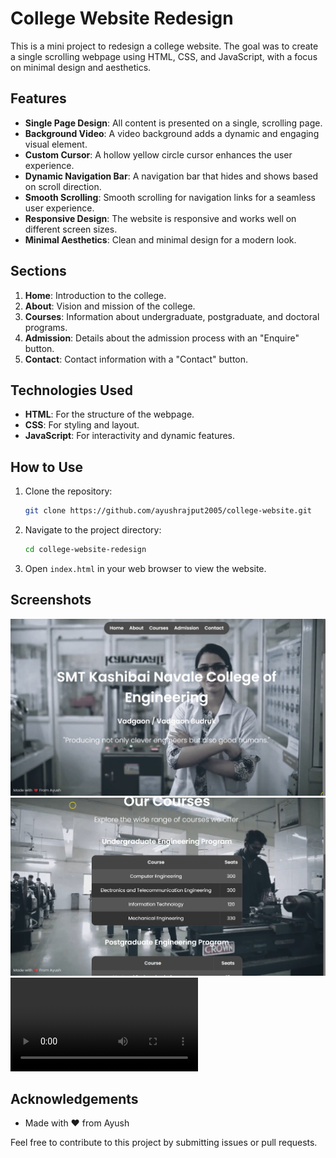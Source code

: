<!-- filepath: /C:/Users/sandi/Desktop/College website redesign/README.md -->
# College Website Redesign

This is a mini project to redesign a college website. The goal was to create a single scrolling webpage using HTML, CSS, and JavaScript, with a focus on minimal design and aesthetics.

## Features

- **Single Page Design**: All content is presented on a single, scrolling page.
- **Background Video**: A video background adds a dynamic and engaging visual element.
- **Custom Cursor**: A hollow yellow circle cursor enhances the user experience.
- **Dynamic Navigation Bar**: A navigation bar that hides and shows based on scroll direction.
- **Smooth Scrolling**: Smooth scrolling for navigation links for a seamless user experience.
- **Responsive Design**: The website is responsive and works well on different screen sizes.
- **Minimal Aesthetics**: Clean and minimal design for a modern look.

## Sections

1. **Home**: Introduction to the college.
2. **About**: Vision and mission of the college.
3. **Courses**: Information about undergraduate, postgraduate, and doctoral programs.
4. **Admission**: Details about the admission process with an "Enquire" button.
5. **Contact**: Contact information with a "Contact" button.

## Technologies Used

- **HTML**: For the structure of the webpage.
- **CSS**: For styling and layout.
- **JavaScript**: For interactivity and dynamic features.

## How to Use

1. Clone the repository:
    ```bash
    git clone https://github.com/ayushrajput2005/college-website.git
    ```
2. Navigate to the project directory:
    ```bash
    cd college-website-redesign
    ```
3. Open `index.html` in your web browser to view the website.

## Screenshots

![Home Section](Screenshots\home.png)
![Courses Section](Screenshots\courses.png)
![Screen Recording ](video/Screenrecording.mp4)

## Acknowledgements

- Made with ❤️ from Ayush

Feel free to contribute to this project by submitting issues or pull requests.
